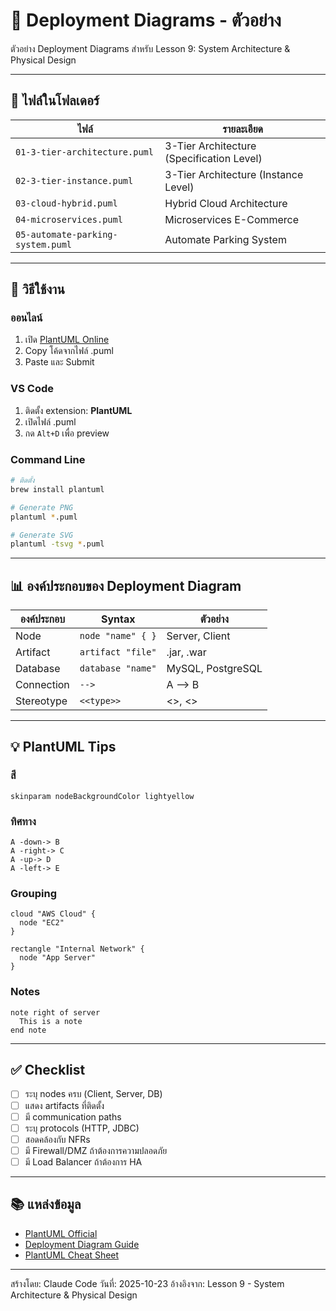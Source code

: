 # 📡 Deployment Diagrams - ตัวอย่าง

ตัวอย่าง Deployment Diagrams สำหรับ Lesson 9: System Architecture & Physical Design

---

## 📂 ไฟล์ในโฟลเดอร์

| ไฟล์ | รายละเอียด |
|------|------------|
| `01-3-tier-architecture.puml` | 3-Tier Architecture (Specification Level) |
| `02-3-tier-instance.puml` | 3-Tier Architecture (Instance Level) |
| `03-cloud-hybrid.puml` | Hybrid Cloud Architecture |
| `04-microservices.puml` | Microservices E-Commerce |
| `05-automate-parking-system.puml` | Automate Parking System |

---

## 🔧 วิธีใช้งาน

### ออนไลน์
1. เปิด [PlantUML Online](http://www.plantuml.com/plantuml/uml/)
2. Copy โค้ดจากไฟล์ .puml
3. Paste และ Submit

### VS Code
1. ติดตั้ง extension: **PlantUML**
2. เปิดไฟล์ .puml
3. กด `Alt+D` เพื่อ preview

### Command Line
```bash
# ติดตั้ง
brew install plantuml

# Generate PNG
plantuml *.puml

# Generate SVG
plantuml -tsvg *.puml
```

---

## 📊 องค์ประกอบของ Deployment Diagram

| องค์ประกอบ | Syntax | ตัวอย่าง |
|------------|--------|----------|
| Node | `node "name" { }` | Server, Client |
| Artifact | `artifact "file"` | .jar, .war |
| Database | `database "name"` | MySQL, PostgreSQL |
| Connection | `-->` | A --> B |
| Stereotype | `<<type>>` | <<device>>, <<server>> |

---

## 💡 PlantUML Tips

### สี
```plantuml
skinparam nodeBackgroundColor lightyellow
```

### ทิศทาง
```plantuml
A -down-> B
A -right-> C
A -up-> D
A -left-> E
```

### Grouping
```plantuml
cloud "AWS Cloud" {
  node "EC2"
}

rectangle "Internal Network" {
  node "App Server"
}
```

### Notes
```plantuml
note right of server
  This is a note
end note
```

---

## ✅ Checklist

- [ ] ระบุ nodes ครบ (Client, Server, DB)
- [ ] แสดง artifacts ที่ติดตั้ง
- [ ] มี communication paths
- [ ] ระบุ protocols (HTTP, JDBC)
- [ ] สอดคล้องกับ NFRs
- [ ] มี Firewall/DMZ ถ้าต้องการความปลอดภัย
- [ ] มี Load Balancer ถ้าต้องการ HA

---

## 📚 แหล่งข้อมูล

- [PlantUML Official](https://plantuml.com/)
- [Deployment Diagram Guide](https://plantuml.com/deployment-diagram)
- [PlantUML Cheat Sheet](https://ogom.github.io/draw_uml/plantuml/)

---

สร้างโดย: Claude Code
วันที่: 2025-10-23
อ้างอิงจาก: Lesson 9 - System Architecture & Physical Design
